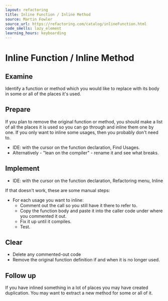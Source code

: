 ```yaml
---
layout: refactoring
title: Inline Function / Inline Method
source: Martin Fowler
source_url: https://refactoring.com/catalog/inlineFunction.html
code_smells: lazy_element
learning_hours: keyboarding
---
```


# Inline Function / Inline Method

## Examine
Identify a function or method which you would like to replace with its body in some or all of the places it's used. 

## Prepare
If you plan to remove the original function or method, you should make a list of all the places it is used so you can go through and inline them one by one. If you only want to inline some usages, then you probably don't need to.

* IDE: with the cursor on the function declaration, Find Usages.
* Alternatively - "lean on the compiler" - rename it and see what breaks.

## Implement
* IDE: with the cursor on the function declaration, Refactoring menu, Inline

If that doesn't work, these are some manual steps:
* For each usage you want to inline: 
  * Comment out the call so you still have it there to refer to. 
  * Copy the function body and paste it into the caller code under where you commented it out. 
  * Fix it up until it compiles.
  * Test.

## Clear
* Delete any commented-out code
* Remove the original function definition if and when it is no longer used.

## Follow up
If you have inlined something in a lot of places you may have created duplication. You may want to extract a new method for some or all of it.